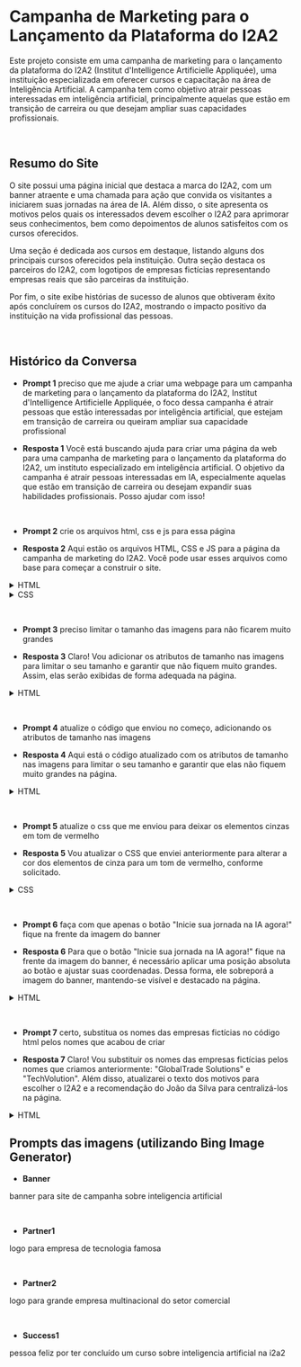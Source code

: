 # Campanha de Marketing para o Lançamento da Plataforma do I2A2

Este projeto consiste em uma campanha de marketing para o lançamento da plataforma do I2A2 (Institut d'Intelligence Artificielle Appliquée), uma instituição especializada em oferecer cursos e capacitação na área de Inteligência Artificial. A campanha tem como objetivo atrair pessoas interessadas em inteligência artificial, principalmente aquelas que estão em transição de carreira ou que desejam ampliar suas capacidades profissionais.

&nbsp;
## Resumo do Site

O site possui uma página inicial que destaca a marca do I2A2, com um banner atraente e uma chamada para ação que convida os visitantes a iniciarem suas jornadas na área de IA. Além disso, o site apresenta os motivos pelos quais os interessados devem escolher o I2A2 para aprimorar seus conhecimentos, bem como depoimentos de alunos satisfeitos com os cursos oferecidos.

Uma seção é dedicada aos cursos em destaque, listando alguns dos principais cursos oferecidos pela instituição. Outra seção destaca os parceiros do I2A2, com logotipos de empresas fictícias representando empresas reais que são parceiras da instituição.

Por fim, o site exibe histórias de sucesso de alunos que obtiveram êxito após concluírem os cursos do I2A2, mostrando o impacto positivo da instituição na vida profissional das pessoas.

&nbsp;
## Histórico da Conversa

- **Prompt 1**
preciso que me ajude a criar uma webpage para um campanha de marketing para o lançamento da plataforma do I2A2, Institut d'Intelligence Artificielle Appliquée, o foco dessa campanha é atrair pessoas que estão interessadas por inteligência artificial, que estejam em transição de carreira ou queiram ampliar sua capacidade profissional

- **Resposta 1**
Você está buscando ajuda para criar uma página da web para uma campanha de marketing para o lançamento da plataforma do I2A2, um instituto especializado em inteligência artificial. O objetivo da campanha é atrair pessoas interessadas em IA, especialmente aquelas que estão em transição de carreira ou desejam expandir suas habilidades profissionais. Posso ajudar com isso!

&nbsp;
- **Prompt 2**
crie os arquivos html, css e js para essa página

- **Resposta 2**
Aqui estão os arquivos HTML, CSS e JS para a página da campanha de marketing do I2A2. Você pode usar esses arquivos como base para começar a construir o site.
<details>
  <summary>HTML</summary>

```
<!DOCTYPE html>
<html lang="en">

<head>
    <meta charset="UTF-8">
    <meta name="viewport" content="width=device-width, initial-scale=1.0">
    <title>I2A2 - Campanha de Marketing</title>
    <link rel="stylesheet" href="styles.css">
</head>

<body>
    <!-- Cabeçalho da Página -->
    <header>
        <div class="logo">
            <!-- Coloque aqui o logotipo do I2A2 -->
            <img src="logo.png" alt="I2A2 Logo">
        </div>
        <nav>
            <a href="#">Login</a>
            <!-- Coloque aqui o link para a página de cadastro -->
            <a href="#">Cadastre-se</a>
        </nav>
    </header>

    <!-- Banner Principal -->
    <section class="banner">
        <h1>I2A2 - Institut d'Intelligence Artificielle Appliquée</h1>
        <p>Amplie suas habilidades em Inteligência Artificial e conquiste novas oportunidades profissionais.</p>
        <!-- Coloque aqui a chamada de ação (call-to-action) -->
        <a href="#" class="cta-button">Inicie sua jornada na IA agora!</a>
    </section>

    <!-- Seção "Por que escolher o I2A2?" -->
    <section class="why-choose">
        <h2>Por que escolher o I2A2?</h2>
        <ul>
            <li>Cursos práticos e aplicados no mercado de trabalho.</li>
            <li>Professores especialistas em Inteligência Artificial.</li>
            <li>Aprendizado flexível e adaptado ao seu ritmo.</li>
            <li>Parcerias com empresas líderes na área de IA.</li>
        </ul>
        <!-- Coloque aqui alguns depoimentos de alunos ou profissionais -->
        <div class="testimonials">
            <blockquote>
                "Graças aos cursos do I2A2, consegui transicionar minha carreira e hoje trabalho com IA em uma empresa de tecnologia."
                <cite>João Silva</cite>
            </blockquote>
        </div>
    </section>

    <!-- Seção de Cursos e Conteúdo -->
    <section class="courses">
        <h2>Nossos Cursos em Destaque</h2>
        <!-- Coloque aqui uma lista de cursos oferecidos -->
        <ul>
            <li>
                <h3>Curso de Introdução à Inteligência Artificial</h3>
                <p>Aprenda os conceitos básicos da IA e suas aplicações práticas.</p>
                <a href="#" class="cta-button">Saiba mais</a>
            </li>
            <li>
                <h3>Curso Avançado de Machine Learning</h3>
                <p>Domine as técnicas de Machine Learning e crie modelos preditivos.</p>
                <a href="#" class="cta-button">Saiba mais</a>
            </li>
            <!-- Adicione mais cursos aqui -->
        </ul>
    </section>

    <!-- Seção de Parceiros ou Empresas Associadas -->
    <section class="partners">
        <h2>Nossos Parceiros</h2>
        <!-- Coloque aqui os logotipos dos parceiros ou empresas associadas -->
        <div class="partner-logos">
            <img src="partner1.png" alt="Partner 1">
            <img src="partner2.png" alt="Partner 2">
            <!-- Adicione mais logotipos aqui -->
        </div>
    </section>

    <!-- Seção "Histórias de Sucesso" -->
    <section class="success-stories">
        <h2>Histórias de Sucesso</h2>
        <!-- Coloque aqui algumas histórias de sucesso -->
        <div class="success-story">
            <img src="success1.jpg" alt="Success Story 1">
            <p>"Graças ao I2A2, consegui um novo emprego na área de IA e estou adorando minha nova carreira!"</p>
            <cite>Maria Santos</cite>
        </div>
        <!-- Adicione mais histórias de sucesso aqui -->
    </section>

    <!-- Rodapé -->
    <footer>
        <p>&copy; 2023 I2A2 - Institut d'Intelligence Artificielle Appliquée. Todos os direitos reservados.</p>
        <!-- Coloque aqui informações de contato, links para redes sociais, etc. -->
    </footer>

    <script src="script.js"></script>
</body>

</html>
```
</details>

<details>
  <summary>CSS</summary>

```
/* Estilos globais */
body {
    font-family: Arial, sans-serif;
    line-height: 1.6;
    margin: 0;
    padding: 0;
}

header {
    background-color: #333;
    color: #fff;
    padding: 1rem;
    display: flex;
    justify-content: space-between;
    align-items: center;
}

header a {
    color: #fff;
    text-decoration: none;
    margin-left: 1rem;
}

.banner {
    text-align: center;
    padding: 3rem 0;
    background-color: #f9f9f9;
}

.banner h1 {
    font-size: 2.5rem;
}

.cta-button {
    display: inline-block;
    background-color: #333;
    color: #fff;
    padding: 1rem 2rem;
    text-decoration: none;
    margin-top: 1rem;
}

.cta-button:hover {
    background-color: #555;
}

.why-choose {
    padding: 2rem 0;
}

.why-choose h2 {
    text-align: center;
}

.why-choose ul {
    list-style: none;
    padding: 0;
}

.why-choose li {
    margin-bottom: 1rem;
}

.testimonials blockquote {
    margin: 2rem 0;
    padding: 1rem;
    border-left: 3px solid #333;
}

.testimonials cite {
    font-weight: bold;
}

.courses {
    padding: 2rem 0;
}

.courses h2 {
    text-align: center;
}

.courses ul {
    list-style: none;
    padding: 0;
    display: grid;
    grid-template-columns: repeat(auto-fit, minmax(300px, 1fr));
    grid-gap: 1rem;
}

.courses li {
    padding: 1rem;
    border: 1px solid #ddd;
    border-radius: 5px;
}

.courses h3 {
    font-size: 1.5rem;
    margin-bottom: 1rem;
}

.partners {
    text-align: center;
    padding: 2rem 0;
    background-color: #f9f9f9;
}

.partners h2 {
    margin-bottom: 1rem;
}

.partner-logos {
    display: flex;
    justify-content: center;
    align-items: center;
}

.partner-logos img {
    max-width: 100px;
    margin: 0 1rem;
}

.success-stories {
    padding: 2rem 0;
}

.success-stories h2 {
    text-align: center;
    margin-bottom: 1rem;
}

.success-story {
    text-align: center;
    margin-bottom: 2rem;
}

.success-story img {
    max-width: 200px;
    border-radius: 50%;
    margin-bottom: 1rem;
}

footer {
    background-color: #333;
    color: #fff;
    text-align: center;
    padding: 1rem;
}

/* Estilos para dispositivos menores (celulares e tablets) */
@media screen and (max-width: 768px) {
    .banner h1 {
        font-size: 2rem;
    }

    .cta-button {
        font-size: 0.9rem;
    }
}

```
</details>

&nbsp;
- **Prompt 3**
preciso limitar o tamanho das imagens para não ficarem muito grandes

- **Resposta 3**
Claro! Vou adicionar os atributos de tamanho nas imagens para limitar o seu tamanho e garantir que não fiquem muito grandes. Assim, elas serão exibidas de forma adequada na página.
<details>
  <summary>HTML</summary>

```
<!-- Banner Principal -->
<section class="banner">
    <h1>I2A2 - Institut d'Intelligence Artificielle Appliquée</h1>
    <p>Amplie suas habilidades em Inteligência Artificial e conquiste novas oportunidades profissionais.</p>
    <!-- Coloque aqui a chamada de ação (call-to-action) -->
    <a href="#" class="cta-button">Inicie sua jornada na IA agora!</a>
    <!-- Adicione o atributo width para limitar o tamanho da imagem do banner -->
    <img src="banner.jpg" alt="Banner Image" width="800">
</section>

<!-- Seção de Parceiros ou Empresas Associadas -->
<section class="partners">
    <h2>Nossos Parceiros</h2>
    <!-- Coloque aqui os logotipos dos parceiros ou empresas associadas -->
    <div class="partner-logos">
        <!-- Adicione o atributo width para limitar o tamanho das imagens dos parceiros -->
        <img src="partner1.png" alt="Partner 1" width="150">
        <img src="partner2.png" alt="Partner 2" width="150">
        <!-- Adicione mais logotipos aqui -->
    </div>
</section>

<!-- Seção "Histórias de Sucesso" -->
<section class="success-stories">
    <h2>Histórias de Sucesso</h2>
    <!-- Coloque aqui algumas histórias de sucesso -->
    <div class="success-story">
        <!-- Adicione o atributo width para limitar o tamanho da imagem da história de sucesso -->
        <img src="success1.jpg" alt="Success Story 1" width="200">
        <p>"Graças ao I2A2, consegui um novo emprego na área de IA e estou adorando minha nova carreira!"</p>
        <cite>Maria Santos</cite>
    </div>
    <!-- Adicione mais histórias de sucesso aqui -->
</section>
```
</details>

&nbsp;
- **Prompt 4**
atualize o código que enviou no começo, adicionando os atributos de tamanho nas imagens

- **Resposta 4**
Aqui está o código atualizado com os atributos de tamanho nas imagens para limitar o seu tamanho e garantir que elas não fiquem muito grandes na página.
<details>
  <summary>HTML</summary>

```
<!DOCTYPE html>
<html lang="en">

<head>
    <meta charset="UTF-8">
    <meta name="viewport" content="width=device-width, initial-scale=1.0">
    <title>I2A2 - Campanha de Marketing</title>
    <link rel="stylesheet" href="styles.css">
</head>

<body>
    <!-- Cabeçalho da Página -->
    <header>
        <div class="logo">
            <!-- Coloque aqui o logotipo do I2A2 -->
            <img src="logo.png" alt="I2A2 Logo" width="150">
        </div>
        <nav>
            <a href="#">Login</a>
            <!-- Coloque aqui o link para a página de cadastro -->
            <a href="#">Cadastre-se</a>
        </nav>
    </header>

    <!-- Banner Principal -->
    <section class="banner">
        <h1>I2A2 - Institut d'Intelligence Artificielle Appliquée</h1>
        <p>Amplie suas habilidades em Inteligência Artificial e conquiste novas oportunidades profissionais.</p>
        <!-- Coloque aqui a chamada de ação (call-to-action) -->
        <a href="#" class="cta-button">Inicie sua jornada na IA agora!</a>
        <!-- Adicione o atributo width para limitar o tamanho da imagem do banner -->
        <img src="banner.jpg" alt="Banner Image" width="800">
    </section>

    <!-- Seção "Por que escolher o I2A2?" -->
    <section class="why-choose">
        <h2>Por que escolher o I2A2?</h2>
        <ul>
            <li>Cursos práticos e aplicados no mercado de trabalho.</li>
            <li>Professores especialistas em Inteligência Artificial.</li>
            <li>Aprendizado flexível e adaptado ao seu ritmo.</li>
            <li>Parcerias com empresas líderes na área de IA.</li>
        </ul>
        <!-- Coloque aqui alguns depoimentos de alunos ou profissionais -->
        <div class="testimonials">
            <blockquote>
                "Graças aos cursos do I2A2, consegui transicionar minha carreira e hoje trabalho com IA em uma empresa de tecnologia."
                <cite>João Silva</cite>
            </blockquote>
        </div>
    </section>

    <!-- Seção de Cursos e Conteúdo -->
    <section class="courses">
        <h2>Nossos Cursos em Destaque</h2>
        <!-- Coloque aqui uma lista de cursos oferecidos -->
        <ul>
            <li>
                <h3>Curso de Introdução à Inteligência Artificial</h3>
                <p>Aprenda os conceitos básicos da IA e suas aplicações práticas.</p>
                <a href="#" class="cta-button">Saiba mais</a>
            </li>
            <li>
                <h3>Curso Avançado de Machine Learning</h3>
                <p>Domine as técnicas de Machine Learning e crie modelos preditivos.</p>
                <a href="#" class="cta-button">Saiba mais</a>
            </li>
            <!-- Adicione mais cursos aqui -->
        </ul>
    </section>

    <!-- Seção de Parceiros ou Empresas Associadas -->
    <section class="partners">
        <h2>Nossos Parceiros</h2>
        <!-- Coloque aqui os logotipos dos parceiros ou empresas associadas -->
        <div class="partner-logos">
            <!-- Adicione o atributo width para limitar o tamanho das imagens dos parceiros -->
            <img src="partner1.png" alt="Partner 1" width="150">
            <img src="partner2.png" alt="Partner 2" width="150">
            <!-- Adicione mais logotipos aqui -->
        </div>
    </section>

    <!-- Seção "Histórias de Sucesso" -->
    <section class="success-stories">
        <h2>Histórias de Sucesso</h2>
        <!-- Coloque aqui algumas histórias de sucesso -->
        <div class="success-story">
            <!-- Adicione o atributo width para limitar o tamanho da imagem da história de sucesso -->
            <img src="success1.jpg" alt="Success Story 1" width="200">
            <p>"Graças ao I2A2, consegui um novo emprego na área de IA e estou adorando minha nova carreira!"</p>
            <cite>Maria Santos</cite>
        </div>
        <!-- Adicione mais histórias de sucesso aqui -->
    </section>

    <!-- Rodapé -->
    <footer>
        <p>&copy; 2023 I2A2 - Institut d'Intelligence Artificielle Appliquée. Todos os direitos reservados.</p>
        <!-- Coloque aqui informações de contato, links para redes sociais, etc. -->
    </footer>

    <script src="script.js"></script>
</body>

</html>
```
</details>

&nbsp;
- **Prompt 5**
atualize o css que me enviou para deixar os elementos cinzas em tom de vermelho

- **Resposta 5**
Vou atualizar o CSS que enviei anteriormente para alterar a cor dos elementos de cinza para um tom de vermelho, conforme solicitado.
<details>
  <summary>CSS</summary>

```
/* Estilos globais */
body {
    font-family: Arial, sans-serif;
    line-height: 1.6;
    margin: 0;
    padding: 0;
}

header {
    background-color: #8b0000; /* Vermelho escuro */
    color: #fff;
    padding: 1rem;
    display: flex;
    justify-content: space-between;
    align-items: center;
}

header a {
    color: #fff;
    text-decoration: none;
    margin-left: 1rem;
}

.banner {
    text-align: center;
    padding: 3rem 0;
    background-color: #ffe4e1; /* Tom de vermelho mais claro */
}

.banner h1 {
    font-size: 2.5rem;
}

.cta-button {
    display: inline-block;
    background-color: #8b0000; /* Vermelho escuro */
    color: #fff;
    padding: 1rem 2rem;
    text-decoration: none;
    margin-top: 1rem;
}

.cta-button:hover {
    background-color: #a52a2a; /* Vermelho mais claro quando hover */
}

.why-choose {
    padding: 2rem 0;
}

.why-choose h2 {
    text-align: center;
}

.why-choose ul {
    list-style: none;
    padding: 0;
}

.why-choose li {
    margin-bottom: 1rem;
}

.testimonials blockquote {
    margin: 2rem 0;
    padding: 1rem;
    border-left: 3px solid #8b0000; /* Vermelho escuro */
}

.testimonials cite {
    font-weight: bold;
}

.courses {
    padding: 2rem 0;
}

.courses h2 {
    text-align: center;
}

.courses ul {
    list-style: none;
    padding: 0;
    display: grid;
    grid-template-columns: repeat(auto-fit, minmax(300px, 1fr));
    grid-gap: 1rem;
}

.courses li {
    padding: 1rem;
    border: 1px solid #8b0000; /* Vermelho escuro */
    border-radius: 5px;
}

.courses h3 {
    font-size: 1.5rem;
    margin-bottom: 1rem;
}

.partners {
    text-align: center;
    padding: 2rem 0;
    background-color: #ffe4e1; /* Tom de vermelho mais claro */
}

.partners h2 {
    margin-bottom: 1rem;
}

.partner-logos {
    display: flex;
    justify-content: center;
    align-items: center;
}

.partner-logos img {
    max-width: 100px;
    margin: 0 1rem;
}

.success-stories {
    padding: 2rem 0;
}

.success-stories h2 {
    text-align: center;
    margin-bottom: 1rem;
}

.success-story {
    text-align: center;
    margin-bottom: 2rem;
}

.success-story img {
    max-width: 200px;
    border-radius: 50%;
    margin-bottom: 1rem;
}

footer {
    background-color: #8b0000; /* Vermelho escuro */
    color: #fff;
    text-align: center;
    padding: 1rem;
}

/* Estilos para dispositivos menores (celulares e tablets) */
@media screen and (max-width: 768px) {
    .banner h1 {
        font-size: 2rem;
    }

    .cta-button {
        font-size: 0.9rem;
    }

    /* Estilos para imagens de parceiros em dispositivos menores */
    .partner-logos {
        max-width: 300px; /* Define o tamanho máximo para o contêiner */
        margin: 0 auto; /* Centraliza o contêiner horizontalmente */
    }

    .partner-logos img {
        max-width: 100px;
        margin: 0 10px; /* Adicione margens para espaçar as imagens */
    }
}
```
</details>

&nbsp;
- **Prompt 6**
faça com que apenas o botão "Inicie sua jornada na IA agora!" fique na frente da imagem do banner

- **Resposta 6**
Para que o botão "Inicie sua jornada na IA agora!" fique na frente da imagem do banner, é necessário aplicar uma posição absoluta ao botão e ajustar suas coordenadas. Dessa forma, ele sobreporá a imagem do banner, mantendo-se visível e destacado na página.
<details>
  <summary>HTML</summary>

```
<!-- Banner Principal -->
<section class="banner">
    <h1>I2A2 - Institut d'Intelligence Artificielle Appliquée</h1>
    <p>Amplie suas habilidades em Inteligência Artificial e conquiste novas oportunidades profissionais.</p>
    <!-- Adicione o atributo width para limitar o tamanho da imagem do banner -->
    <img src="banner.jpg" alt="Banner Image" width="800">
    <!-- Mova o botão para dentro do contêiner do banner e adicione a classe "banner-button" -->
    <a href="#" class="cta-button banner-button">Inicie sua jornada na IA agora!</a>
</section>
```
</details>

&nbsp;
- **Prompt 7**
certo, substitua os nomes das empresas fictícias no código html pelos nomes que acabou de criar

- **Resposta 7**
Claro! Vou substituir os nomes das empresas fictícias pelos nomes que criamos anteriormente: "GlobalTrade Solutions" e "TechVolution". Além disso, atualizarei o texto dos motivos para escolher o I2A2 e a recomendação do João da Silva para centralizá-los na página.
<details>
  <summary>HTML</summary>

```
<!DOCTYPE html>
<html lang="en">

<head>
    <meta charset="UTF-8">
    <meta name="viewport" content="width=device-width, initial-scale=1.0">
    <title>I2A2 - Campanha de Marketing</title>
    <link rel="stylesheet" href="styles.css">
</head>

<body>
    <!-- Cabeçalho da Página -->
    <header>
        <div class="logo">
            <!-- Coloque aqui o logotipo do I2A2 -->
            <img src="logo.png" alt="I2A2 Logo" width="150">
        </div>
        <nav>
            <a href="#">Login</a>
            <!-- Coloque aqui o link para a página de cadastro -->
            <a href="#">Cadastre-se</a>
        </nav>
    </header>

    <!-- Banner Principal -->
    <section class="banner">
        <h1>I2A2 - Institut d'Intelligence Artificielle Appliquée</h1>
        <p>Amplie suas habilidades em Inteligência Artificial e conquiste novas oportunidades profissionais.</p>
        <!-- Adicione o atributo width para limitar o tamanho da imagem do banner -->
        <img src="banner.jpg" alt="Banner Image" width="800">
        <!-- Mova o botão para dentro do contêiner do banner e adicione a classe "banner-button" -->
        <a href="#" class="cta-button banner-button">Inicie sua jornada na IA agora!</a>
    </section>

    <!-- Seção "Por que escolher o I2A2?" -->
    <section class="why-choose">
        <h2>Por que escolher o I2A2?</h2>
        <!-- Centralize o texto dos motivos -->
        <ul style="text-align: center;">
            <li>Cursos práticos e aplicados no mercado de trabalho.</li>
            <li>Professores especialistas em Inteligência Artificial.</li>
            <li>Aprendizado flexível e adaptado ao seu ritmo.</li>
            <li>Parcerias com empresas líderes na área de IA.</li>
        </ul>
        <!-- Centralize o texto da recomendação -->
        <div class="testimonials">
            <blockquote style="text-align: center;">
                "Graças aos cursos do I2A2, consegui transicionar minha carreira e hoje trabalho com IA em uma empresa de tecnologia."
                <cite>João Silva</cite>
            </blockquote>
        </div>
    </section>

    <!-- Seção de Cursos e Conteúdo -->
    <section class="courses">
        <h2>Nossos Cursos em Destaque</h2>
        <!-- Coloque aqui uma lista de cursos oferecidos -->
        <ul>
            <li>
                <h3>Curso de Introdução à Inteligência Artificial</h3>
                <p>Aprenda os conceitos básicos da IA e suas aplicações práticas.</p>
                <a href="#" class="cta-button">Saiba mais</a>
            </li>
            <li>
                <h3>Curso Avançado de Machine Learning</h3>
                <p>Domine as técnicas de Machine Learning e crie modelos preditivos.</p>
                <a href="#" class="cta-button">Saiba mais</a>
            </li>
            <!-- Adicione mais cursos aqui -->
        </ul>
    </section>

    <!-- Seção de Parceiros ou Empresas Associadas -->
    <section class="partners">
        <h2>Nossos Parceiros</h2>
        <!-- Coloque aqui os logotipos dos parceiros ou empresas associadas -->
        <div class="partner-logos">
            <!-- Adicione o atributo width para limitar o tamanho das imagens dos parceiros -->
            <img src="partner1.png" alt="GlobalTrade Solutions" width="150">
            <p>GlobalTrade Solutions</p>
            <img src="partner2.png" alt="TechVolution" width="150">
            <p>TechVolution</p>
            <!-- Adicione mais logotipos aqui -->
        </div>
    </section>

    <!-- Seção "Histórias de Sucesso" -->
    <section class="success-stories">
        <h2>Histórias de Sucesso</h2>
        <!-- Coloque aqui algumas histórias de sucesso -->
        <div class="success-story">
            <!-- Adicione o atributo width para limitar o tamanho da imagem da história de sucesso -->
            <img src="success1.jpg" alt="Success Story 1" width="200">
            <p>"Graças ao I2A2, consegui um novo emprego na área de IA e estou adorando minha nova carreira!"</p>
            <cite>Maria Santos</cite>
        </div>
        <!-- Adicione mais histórias de sucesso aqui -->
    </section>

    <!-- Rodapé -->
    <footer>
        <p>&copy; 2023 I2A2 - Institut d'Intelligence Artificielle Appliquée. Todos os direitos reservados.</p>
        <!-- Coloque aqui informações de contato, links para redes sociais, etc. -->
    </footer>

    <script src="script.js"></script>
</body>

</html>
```
</details>


## Prompts das imagens (utilizando Bing Image Generator)
- **Banner**

banner para site de campanha sobre inteligencia artificial

&nbsp;
- **Partner1**

logo para empresa de tecnologia famosa

&nbsp;
- **Partner2**

logo para grande empresa multinacional do setor comercial

&nbsp;
- **Success1**

pessoa feliz por ter concluído um curso sobre inteligencia artificial na i2a2

